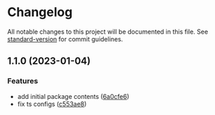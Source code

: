 # Changelog

All notable changes to this project will be documented in this file. See [standard-version](https://github.com/conventional-changelog/standard-version) for commit guidelines.

## 1.1.0 (2023-01-04)


### Features

* add initial package contents ([6a0cfe6](https://github.com/idmontie/nextjs-blog-lib/commit/6a0cfe6f88041a6adaf20e520b17e47191b2fa2c))
* fix ts configs ([c553ae8](https://github.com/idmontie/nextjs-blog-lib/commit/c553ae8dd3489e6a2fcd62f008bfaba9e2922f47))
